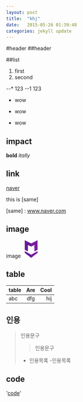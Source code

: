 ```yaml
---
layout: post
title:  "khj"
date:   2015-05-26 01:39:48
categories: jekyll update
---
```

#header
##header

##list
1. first
2. second

--* 123
--1 123

* wow
+ wow
- wow

##  impact

**bold**
*itally*

## link
[naver](www.naver.com)

this is [same]

[same] : www.naver.com

## image

image
![alt text](https://github.com/adam-p/markdown-here/raw/master/src/common/images/icon48.png "Logo Title text 1")

## table

| table     | Are      | Cool   |
| :-------- | :------: | -----: |
| abc       | dfg      | hij    |

## 인용
>인용문구
>>인용문구
>* 인용목록
>-인용목록

## code

'[code](www.naver.com)'
 

